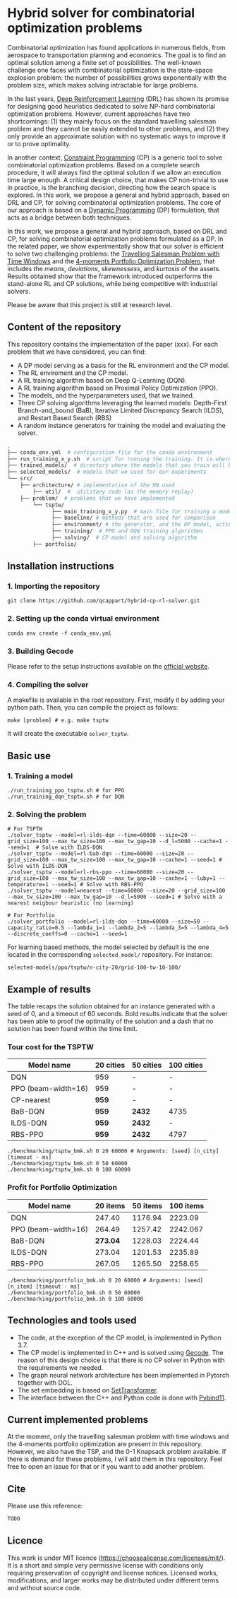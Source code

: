 # Hybrid solver for combinatorial optimization problems

Combinatorial optimization has found applications in numerous fields, from aerospace to transportation planning and economics.
The goal is to find an optimal solution among a finite set of possibilities. The well-known challenge one faces with combinatorial optimization is the state-space explosion problem: 
the number of possibilities grows exponentially with the problem size, which makes solving intractable for large problems.

In the last years, [Deep Reinforcement Learning](https://arxiv.org/abs/1811.12560) (DRL) has shown its promise for designing good heuristics dedicated to solve 
NP-hard combinatorial optimization problems. However, current approaches have two shortcomings: 
(1) they mainly focus on the standard travelling salesman problem and they cannot be easily extended to other problems, and (2) they only provide an approximate solution with no systematic ways to improve it or to prove optimality.

In another context, [Constraint Programming](https://en.wikipedia.org/wiki/Constraint_programming) (CP) is a generic tool to solve combinatorial optimization problems.
Based on a complete search procedure, it will always find the optimal solution if we allow an execution time large enough. A critical design choice, that makes CP non-trivial to use in practice, is the branching decision, directing how the search space is explored.
In this work, we propose a general and hybrid approach, based on DRL and CP, for solving combinatorial optimization problems. The core of our approach is based on a [Dynamic Programming](https://en.wikipedia.org/wiki/Dynamic_programming) (DP) formulation, that acts as a bridge between both techniques.

In this work, we propose a general and hybrid approach, based on DRL and CP, for solving combinatorial optimization problems formulated as a DP. In the related paper, we show experimentally show that our solver is efficient to solve two challenging problems: the [Travelling Salesman Problem with Time Windows](https://acrogenesis.com/or-tools/documentation/user_manual/manual/tsp/tsptw.html)
and the [4-moments Portfolio Optimization Problem](https://en.wikipedia.org/wiki/Portfolio_optimization), that includes the *means*, *deviations*, *skewnessess*, and *kurtosis* of the assets. 
Results obtained show that the framework introduced outperforms the stand-alone RL and CP solutions, while being competitive with industrial solvers.

Please be aware that this project is still at research level.

## Content of the repository

This repository contains the implementation of the paper (xxx). For each problem that we have considered, you can find:

* A DP model serving as a basis for the RL environment and the CP model.
*  The RL enviroment and the CP model. 
*  A RL training algorithm based on Deep Q-Learning (DQN).
*  A RL training algorithm based on Proximal Policy Optimization (PPO).
*  The models, and the hyperparameters used, that we trained.
*  Three CP solving algorithms leveraging the learned models: Depth-First Branch-and_bound (BaB), Iterative Limited Discrepancy Search (ILDS), and Restart Based Search (RBS)
*  A random instance generators for training the model and evaluating the solver.

```bash
.
├── conda_env.yml  # configuration file for the conda environment
├── run_training_x_y.sh  # script for running the training. It is where you have to enter the parameters 
├── trained_models/  # directory where the models that you train will be saved
├── selected_models/  # models that we used for our experiments
└── src/ 
	├── architecture/ # implementation of the NN used
        ├── util/  #  utilitary code (as the memory replay)
	├── problem/  # problems that we have implemented
		└── tsptw/ 
		      ├── main_training_x_y.py  # main file for training a model for the problem y using algorithm x
		      ├── baseline/ # methods that are used for comparison
		      ├── environment/ # the generator, and the DP model, acting also as the RL environment
		      ├── training/  # PPO and DQN training algorithms
		      ├── solving/  # CP model and solving algorithm
		├── portfolio/    
```
## Installation instructions

### 1. Importing the repository

```shell
git clone https://github.com/qcappart/hybrid-cp-rl-solver.git
```
### 2. Setting up the conda virtual environment

```shell
conda env create -f conda_env.yml 
```
### 3. Building Gecode

Please refer to the setup instructions available on the [official website](https://www.gecode.org/).

### 4. Compiling the solver

A makefile is available in the root repository. First, modify it by adding your python path. Then, you can compile the project as follows:

```shell
make [problem] # e.g. make tsptw
```
It will create the executable ```solver_tsptw```.

## Basic use

### 1. Training a model

```shell
./run_training_ppo_tsptw.sh # for PPO
./run_training_dqn_tsptw.sh # for DQN
```
### 2. Solving the problem

```shell
# For TSPTW
./solver_tsptw --model=rl-ilds-dqn --time=60000 --size=20 --grid_size=100 --max_tw_size=100 --max_tw_gap=10 --d_l=5000 --cache=1 --seed=1  # Solve with ILDS-DQN
./solver_tsptw --model=rl-bab-dqn --time=60000 --size=20 --grid_size=100 --max_tw_size=100 --max_tw_gap=10 --cache=1 --seed=1 # Solve with ILDS-DQN
./solver_tsptw --model=rl-rbs-ppo --time=60000 --size=20 --grid_size=100 --max_tw_size=100 --max_tw_gap=10 --cache=1 --luby=1 --temperature=1 --seed=1 # Solve with RBS-PPO
./solver_tsptw --model=nearest --time=60000 --size=20 --grid_size=100 --max_tw_size=100 --max_tw_gap=10 --d_l=5000 --seed=1 # Solve with a nearest neigbour heuristic (no learning)

# For Portfolio
./solver_portfolio --model=rl-ilds-dqn --time=60000 --size=50 --capacity_ratio=0.5 --lambda_1=1 --lambda_2=5 --lambda_3=5 --lambda_4=5  --discrete_coeffs=0 --cache=1 --seed=1 

```
For learning based methods, the model selected by default is the one located in the corresponding ```selected_model/``` repository. For instance:

```shell
selected-models/ppo/tsptw/n-city-20/grid-100-tw-10-100/ 

```

## Example of results

The table recaps the solution obtained for an instance generated with a seed of 0, and a timeout of 60 seconds. 
Bold results indicate that the solver has been able to proof the optimality of the solution and a dash that no solution has been
found within the time limit.

### Tour cost for the TSPTW

| Model name  | 20 cities | 50 cities | 100 cities |
| ------------------ 	|---------------- 	| -------------- 	| --------------|
| DQN  			|    959        	|     -     		|      -       	| 
| PPO (beam-width=16)   |    959        	|     -    		|      -       	| 
| CP-nearest  		|    **959**        	|     -     		|      -       	| 
| BaB-DQN   		|     **959**       	|      **2432**        	|     4735     	| 
| ILDS-DQN   		|    **959**           	|      **2432**      	|     -      	| 
| RBS-PPO   		|    **959**          	|      **2432**     	|      4797     | 

```shell
./benchmarking/tsptw_bmk.sh 0 20 60000 # Arguments: [seed] [n_city] [timeout - ms]
./benchmarking/tsptw_bmk.sh 0 50 60000
./benchmarking/tsptw_bmk.sh 0 100 60000
```

### Profit for Portfolio Optimization

| Model name  		| 20 items 	    | 50 items       	| 100 items      |
| ------------------ 	|----------------   | -------------- 	| -------------- |
| DQN  	  		|     247.40        |      1176.94     |      2223.09      | 
| PPO (beam-width=16)  	|     264.49        |      1257.42      |      2242.067      | 
| BaB-DQN   		|     **273.04**    |      1228.03      |      2224.44      | 
| ILDS-DQN   		|     273.04        |      1201.53      |      2235.89       | 
| RBS-PPO   		|     267.05       |      1265.50      |      2258.65       | 

```shell
./benchmarking/portfolio_bmk.sh 0 20 60000 # Arguments: [seed] [n_item] [timeout - ms]
./benchmarking/portfolio_bmk.sh 0 50 60000
./benchmarking/portfolio_bmk.sh 0 100 60000
```

## Technologies and tools used

* The code, at the exception of the CP model, is implemented in Python 3.7.
* The CP model is implemented in C++ and is solved using [Gecode](https://www.gecode.org/). The reason of this design choice is that there is no CP solver in Python with the requirements we needed. 
* The graph neural network architecture has been implemented in Pytorch together with DGL. 
* The set embedding is based on [SetTransformer](https://github.com/juho-lee/set_transformer).
* The interface between the C++ and Python code is done with [Pybind11](https://github.com/pybind).

## Current implemented problems

At the moment, only the travelling salesman problem with time windows and the 4-moments portfolio optimization are present in this repository. However, we also have the TSP, and the 0-1 Knapsack problem available. If there is demand for these problems, I will add them in this repository. Feel free to open an issue for that or if you want to add another problem.

## Cite

Please use this reference:

```latex
TODO
```

## Licence

This work is under MIT licence (https://choosealicense.com/licenses/mit/). It is a short and simple very permissive license with conditions only requiring preservation of copyright and license notices. Licensed works, modifications, and larger works may be distributed under different terms and without source code. 
